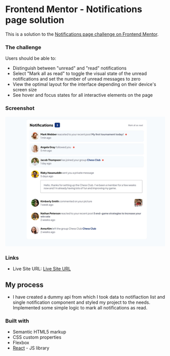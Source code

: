 # Frontend Mentor - Notifications page solution

This is a solution to the [Notifications page challenge on Frontend Mentor](https://www.frontendmentor.io/challenges/notifications-page-DqK5QAmKbC).

### The challenge

Users should be able to:

- Distinguish between "unread" and "read" notifications
- Select "Mark all as read" to toggle the visual state of the unread notifications and set the number of unread messages to zero
- View the optimal layout for the interface depending on their device's screen size
- See hover and focus states for all interactive elements on the page

### Screenshot

![Project screenshot](./app/public/images/notifications-page-screenshot-fixed.jpg)

### Links

- Live Site URL: [Live Site URL](https://imaginative-phoenix-441cc2.netlify.app/)

## My process

- I have created a dummy api from which I took data to notifiaction list and single notification component and styled my project to the needs. Implemented some simple logic to mark all notifications as read.

### Built with

- Semantic HTML5 markup
- CSS custom properties
- Flexbox
- [React](https://reactjs.org/) - JS library
